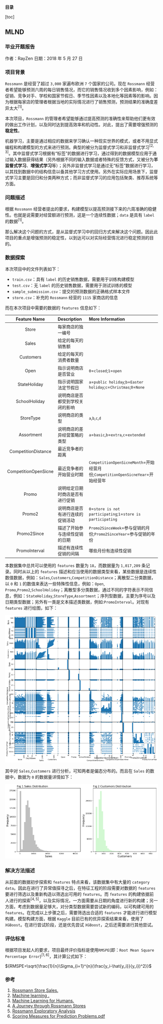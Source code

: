**目录**

[toc]

## MLND 

### 毕业开题报告
作者：RayZen
日期：2018 年 5 月 27 日

### 项目背景
`Rossmann` 是经营了超过 `3,000` 家遍布欧洲 `7` 个国家的公司。现在 `Rossmann` 经营者希望能够预测六周的每日销售情况，而它的销售情况收到多个因素影响，例如：促销、竞争对手、学校和国家节假日、季节性因素以及本地化等因素等的影响。因为根据每家店的管理者根据当地的实际情况进行了销售预测，预测结果的准确度差异太大${^{[1]}}$。

本次项目，`Rossmann` 的管理者希望能够通过提高预测的准确性来帮助他们更有效的做出工作计划，以及同时达到提高效率和机动性。对此，提出了需要增强预测的 **稳定性**。

机器学习，主要是通过相应的数据来学习确认一种现实世界的模式，或者不用显式编程和构建模型的方式来进行预测。典型的被分为监督式学习和非监督式学习${^{[2,3]}}$。其中监督式学习根据有“标签”的数据进行学习，通过得到的数据模型应用于通过输入数据获得结果（另外根据不同的输入数据或者特殊的反馈方式，又被分为**半监督式学习**、**增强式学习**等）；另外非监督式学习是通过无“标签”数据进行学习，以其找到数据中的结构信息以备其他学习方式使用。另外在实际应用场景下，监督式学习主要是回归和分类两种方式；而非监督式学习的应用包括聚类、推荐系统等方面。

### 问题描述
根据 `Rossmann` 经营者提出的要求，构建模型以提高预测接下来的六周准确的稳健性。也就是说需要对经营额进行预测，这是一个连续性数据；`data` 是具有 `label` 的数据${^{[1]}}$。

那么解决这个问题的方式，是从监督式学习中的回归方式来解决这个问题。因此此项目的重点是增强预测的稳定性，以到达可以对实际经营情况进行稳定预测的目的。

### 数据探索
本次项目中的文件列表如下：

* `train.csv`：具有 `label` 的历史销售数据，需要用于训练构建模型
* `test.csv`：无 `label` 的历史销售数据，需要用于测试训练的模型
* `sample_submission.csv`：提交的预测数据的正确格式样本文件
* `store.csv`：补充的 `Rossmann` 经营的 `1115` 家商店的信息

而在本次项目中需要的数据的 `features` 信息如下：


|Feature Name|Description|More Information|
|:-----------:|:---------|:---------------|
|Store|每家商店的独一编号|
|Sales|给定的每天的销售额|
|Customers|给定的每天的消费者数量|
|Open|指示说明商店是否营业|`0`=`closed`;`1`=`open`|
|StateHoliday|指示说明国家法定节假日|`a`=`public holiday`;`b`=`Easter holiday`;`c`=`Christmas`;`0`=`None`|
|SchoolHoliday|说明商店是否都受到学校关闭的影响|
|StoreType|说明商店的类型|`a`,`b`,`c`,`d`|
|Assortment|说明商店的差异经营策略的类型|`a`=`basic`,`b`=`extra`,`c`=`extended`|
|CompetitionDistance|最近竞争者的距离|
|CompetitionOpenSicne|最近竞争者的开始营业时期|`CompetitionOpenSicneMonth`=开始经营月份;`CompetitionOpenSicneYear`=开始经营年|
|Promo|说明给定日期时商店是否有进行促销|
|Promo2|说明商店是否有进行连续的促销活动|`0`=`store is not participating`;`1`=`store is participating`|
|Promo2Since|描述了开始参与连续性促销的日期|`Promo2SinceWeek`=参与促销的月份;`Promo2SinceYear`=参与促销的年份|
|PromoInterval|描述有连续性促销的间隔|哪些月份有连续性促销|

本数据集中总共可以使用的 `features` 数量为 `18`，而数据量为 `1,017,209` 条记录。同时从以上的 `features` 描述和应当使用的数据类型来看，某些数据是连续性数值数据，例如：`Sales`,`Customers`,`CompetitionDistance`；离散型二分类数据，以 `0` 和 `1` 的数值来表达一些特殊性信息，例如：`Open`, `Promo`,`Promo2`,`SchoolHoliday`；离散型多分类数据，通过不同的字符表示不同信息，例如：`StateHoliday`,`StoreType`,`Assortment`；序列型数据，主要为序号以及日期类型数据；另外有一类是文本描述类数据，例如:`PromoInterval`。对现有 `features` 进行绘图，如下：

![](img/scatter_matrix.png)

其中对 `Sales`,`Customers` 进行分析，可知两者是偏态分布的。而且在 `Sales` 的数据中，数据为 `0` 的数据量详情如下：

![](img/sales_distribution.png)

### 解决方法描述
从前面的数据初步探索和 `features` 特点来看，该数据集中有大量的 `category data`。因此在进行了异常值探寻之后，在特征工程的阶段需要对数据的 `features` 要进行筛选以及重新构造以筛选出可用的 `features`。而 `features` 的构建依据前人进行的探索${^{[4, 5]}}$，以及实际情况，一方面需要从日期的角度进行新的构建；另一方面，考虑到数据量足够大，对分类型数据需要尝试新的编码，以可构建可用的 `features`。在完成以上步骤之后，需要筛选出合适的 `features` 才能进行进行模型构建。模型构建方面，根据 `Kaggle` 目前已有的优异探索结果来看，使用了 `XGBoost`。在进行尝试阶段，还是优先尝试 `XGBoost`，之后还需要进行其他尝试。

### 评估标准
根据项目发起人的要求，项目最终评价指标是使用`RMSPE`(即：`Root Mean Square Percentage Error`)${^{[1,6]}}$，其计算公式如下：

${RMSPE=\sqrt{\frac{1}{n}\Sigma_{i=1}^{n}(\frac{y_i-\hat{y_i}}{y_i})^2}}$




### 参考

1. [Rossmann Store Sales.](https://www.kaggle.com/c/rossmann-store-sales)
2. [Machine learning .](https://en.wikipedia.org/wiki/Machine_learning)
3. [Machine Learning for Humans.](https://medium.com/machine-learning-for-humans/why-machine-learning-matters-6164faf1df12)
4. [A Journey through Rossmann Stores
](https://www.kaggleusercontent.com/kf/106951/eyJhbGciOiJkaXIiLCJlbmMiOiJBMTI4Q0JDLUhTMjU2In0..Waj-Z1GxxIgh23xsbs4Ngg.f9nJJwNdjWqHqoz5u864wMEFCjrp273ZBgf-Xranw1DHHK--MnhX4RV661nPEOBR9zdTjhMN4SiFJ7DevEmFq31QxKl7l-xOdYw-aDiM7MGjwocGMKsc1G8dMnUxw6BEuH19F-L22iBnEPC8zmo485Uxz1eeRMogdY8AjO58qhs.h6ejXSs2vKEPhxgtivBn9A/output.html)
5. [Rossmann Exploratory Analysis](https://www.kaggleusercontent.com/kf/124149/eyJhbGciOiJkaXIiLCJlbmMiOiJBMTI4Q0JDLUhTMjU2In0.._fhhtixYhS4PxlWDXvVKfQ.sIgrnBLygm4AHX58Kw-2zBIdDTvbSS8YleTFWFSOXDV7_FnARDpIhGMax9TeFadYq-W9InNhlYV94S5SzIkV7NiQR_hA6aaJk7WOGqcbdU3Ng4tXxnzC_g4a4pyHPd5Z69zLBtOmiInL6DREtH7X6Q.aU-WTP6xkcqTsmJ8vIk4dA/output.html)
6. [Scoring Measures for Prediction Problems.pdf](http://faculty.smu.edu/tfomby/eco5385_eco6380/lecture/Scoring%20Measures%20for%20Prediction%20Problems.pdf)
